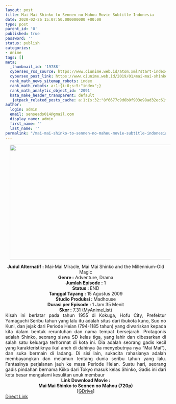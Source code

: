 ```yaml
---
layout: post
title: Mai Mai Shinko to Sennen no Mahou Movie Subtitle Indonesia
date: 2020-02-26 15:07:50.000000000 +00:00
type: post
parent_id: '0'
published: true
password: ''
status: publish
categories:
- Anime
tags: []
meta:
  _thumbnail_id: '19788'
  cyberseo_rss_source: https://www.ciunime.web.id/atom.xml?start-index=1201&max-results=150
  cyberseo_post_link: https://www.ciunime.web.id/2019/01/mai-mai-shinko-to-sennen-no-mahou-movie.html
  rank_math_news_sitemap_robots: index
  rank_math_robots: a:1:{i:0;s:5:"index";}
  rank_math_analytic_object_id: '2091'
  kata_make_header_transparent: default
  _jetpack_related_posts_cache: a:1:{s:32:"8f6677c9d6b0f903e98ad32ec61f8deb";a:2:{s:7:"expires";i:1650771197;s:7:"payload";a:0:{}}}
author:
  login: admin
  email: senseads014@gmail.com
  display_name: admin
  first_name: ''
  last_name: ''
permalink: "/mai-mai-shinko-to-sennen-no-mahou-movie-subtitle-indonesia/"
---
```

<div class="separator" style="clear: both; text-align: center;"><a href="https://4.bp.blogspot.com/-AsKU3eAU8rU/XE19xB-2-aI/AAAAAAAAIo4/cFnoHDAaZhItXltsNP6j_QadyZsmIWAUQCLcBGAs/s1600/Mai%2BMai%2BShinko%2Bto%2BSennen%2Bno%2BMahou.jpg" imageanchor="1" style="margin-left: 1em; margin-right: 1em;"><img border="0" data-original-height="720" data-original-width="1280" height="360" src="{{ site.baseurl }}/assets/2020/02/Mai%2BMai%2BShinko%2Bto%2BSennen%2Bno%2BMahou.jpg" width="640" /></a></div>
<p>
<div style="text-align: center;"><b>Judul</b><b><b> Alternatif</b> :</b> Mai-Mai Miracle, Mai Mai Shinko and the Millennium-Old Magic</div>
<div style="text-align: center;"><b><b>Genre :</b></b> Adventure, Drama</div>
<div style="text-align: center;"><b>Jumlah Episode :</b> 1<br /><b>Status :&nbsp;</b>END<br /><b>Tanggal Tayang :</b> 15 Agustus 2009<br /><b>Studio Produksi : </b>Madhouse<br /><b>Durasi per Episode :</b> 1 Jam 35 Menit</div>
<div style="text-align: center;"><b>Skor :</b> 7.31 (MyAnimeList)</div>
<div style="text-align: center;"></div>
<div style="text-align: justify;">Kisah ini berlatar pada tahun 1955 di Kokuga, Hofu City, Prefektur Yamaguchi Seribu tahun yang lalu itu adalah situs dari ibukota kuno, Suo no Kuni, dan jejak dari Periode Heian (794-1185 tahun) yang diwariskan kepada kita dalam bentuk reruntuhan dan nama tempat bersejarah. Protagonis adalah Shinko, seorang siswa SD kelas tiga, yang lahir dan dibesarkan di salah satu keluarga terhormat di kota ini. Dia adalah seorang gadis kecil yang karakteristiknya ikal aneh di dahinya (ia menyebutnya nya “Mai Mai”), dan suka bermain di ladang. Di sisi lain, sukacita rahasianya adalah membayangkan dan melamun tentang dunia seribu tahun yang lalu. Fantasinya perjalanan jauh ke masa Periode Heian. Suatu hari, seorang gadis pindahan bernama Kiiko dari Tokyo masuk kelas Shinko, Gadis ini dari kota besar mengalami kesulitan unuk membaur</div>
<div style="text-align: justify;"></div>
<div style="text-align: justify;"></div>
<div style="text-align: center;"><b>Link Download Movie :</b></div>
<div style="text-align: center;"></div>
<div style="text-align: center;"><b>Mai Mai Shinko to Sennen no Mahou (720p)</b><br />[<a href="https://drive.google.com/uc?export=download&amp;id=1JoXealsf5nX7491iCtfZX829jtkPV1lV" target="_blank" rel="noopener">GDrive</a>]</div>
<link rel="stylesheet" href="https://cdnjs.cloudflare.com/ajax/libs/font-awesome/4.7.0/css/font-awesome.min.css" />
<div class="divbtn"> <a href="https://handymansurrender.com/fihup8buzv?key=94550f7ce39444073321dde3b8782f97" class="btn"><i class="fa fa-download"></i> Direct Link</a> </div>
